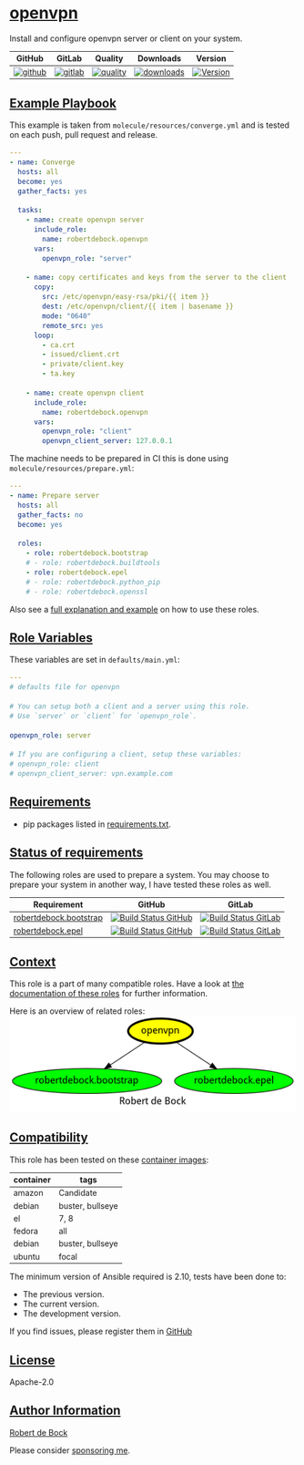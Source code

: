 # [openvpn](#openvpn)

Install and configure openvpn server or client on your system.

|GitHub|GitLab|Quality|Downloads|Version|
|------|------|-------|---------|-------|
|[![github](https://github.com/robertdebock/ansible-role-openvpn/workflows/Ansible%20Molecule/badge.svg)](https://github.com/robertdebock/ansible-role-openvpn/actions)|[![gitlab](https://gitlab.com/robertdebock/ansible-role-openvpn/badges/master/pipeline.svg)](https://gitlab.com/robertdebock/ansible-role-openvpn)|[![quality](https://img.shields.io/ansible/quality/37845)](https://galaxy.ansible.com/robertdebock/openvpn)|[![downloads](https://img.shields.io/ansible/role/d/37845)](https://galaxy.ansible.com/robertdebock/openvpn)|[![Version](https://img.shields.io/github/release/robertdebock/ansible-role-openvpn.svg)](https://github.com/robertdebock/ansible-role-openvpn/releases/)|

## [Example Playbook](#example-playbook)

This example is taken from `molecule/resources/converge.yml` and is tested on each push, pull request and release.
```yaml
---
- name: Converge
  hosts: all
  become: yes
  gather_facts: yes

  tasks:
    - name: create openvpn server
      include_role:
        name: robertdebock.openvpn
      vars:
        openvpn_role: "server"

    - name: copy certificates and keys from the server to the client
      copy:
        src: /etc/openvpn/easy-rsa/pki/{{ item }}
        dest: /etc/openvpn/client/{{ item | basename }}
        mode: "0640"
        remote_src: yes
      loop:
        - ca.crt
        - issued/client.crt
        - private/client.key
        - ta.key

    - name: create openvpn client
      include_role:
        name: robertdebock.openvpn
      vars:
        openvpn_role: "client"
        openvpn_client_server: 127.0.0.1
```

The machine needs to be prepared in CI this is done using `molecule/resources/prepare.yml`:
```yaml
---
- name: Prepare server
  hosts: all
  gather_facts: no
  become: yes

  roles:
    - role: robertdebock.bootstrap
    # - role: robertdebock.buildtools
    - role: robertdebock.epel
    # - role: robertdebock.python_pip
    # - role: robertdebock.openssl
```

Also see a [full explanation and example](https://robertdebock.nl/how-to-use-these-roles.html) on how to use these roles.

## [Role Variables](#role-variables)

These variables are set in `defaults/main.yml`:
```yaml
---
# defaults file for openvpn

# You can setup both a client and a server using this role.
# Use `server` or `client` for `openvpn_role`.

openvpn_role: server

# If you are configuring a client, setup these variables:
# openvpn_role: client
# openvpn_client_server: vpn.example.com
```

## [Requirements](#requirements)

- pip packages listed in [requirements.txt](https://github.com/robertdebock/ansible-role-openvpn/blob/master/requirements.txt).

## [Status of requirements](#status-of-requirements)

The following roles are used to prepare a system. You may choose to prepare your system in another way, I have tested these roles as well.

| Requirement | GitHub | GitLab |
|-------------|--------|--------|
|[robertdebock.bootstrap](https://galaxy.ansible.com/robertdebock/bootstrap)|[![Build Status GitHub](https://github.com/robertdebock/ansible-role-bootstrap/workflows/Ansible%20Molecule/badge.svg)](https://github.com/robertdebock/ansible-role-bootstrap/actions)|[![Build Status GitLab ](https://gitlab.com/robertdebock/ansible-role-bootstrap/badges/master/pipeline.svg)](https://gitlab.com/robertdebock/ansible-role-bootstrap)|
|[robertdebock.epel](https://galaxy.ansible.com/robertdebock/epel)|[![Build Status GitHub](https://github.com/robertdebock/ansible-role-epel/workflows/Ansible%20Molecule/badge.svg)](https://github.com/robertdebock/ansible-role-epel/actions)|[![Build Status GitLab ](https://gitlab.com/robertdebock/ansible-role-epel/badges/master/pipeline.svg)](https://gitlab.com/robertdebock/ansible-role-epel)|

## [Context](#context)

This role is a part of many compatible roles. Have a look at [the documentation of these roles](https://robertdebock.nl/) for further information.

Here is an overview of related roles:
![dependencies](https://raw.githubusercontent.com/robertdebock/ansible-role-openvpn/png/requirements.png "Dependencies")

## [Compatibility](#compatibility)

This role has been tested on these [container images](https://hub.docker.com/u/robertdebock):

|container|tags|
|---------|----|
|amazon|Candidate|
|debian|buster, bullseye|
|el|7, 8|
|fedora|all|
|debian|buster, bullseye|
|ubuntu|focal|

The minimum version of Ansible required is 2.10, tests have been done to:

- The previous version.
- The current version.
- The development version.



If you find issues, please register them in [GitHub](https://github.com/robertdebock/ansible-role-openvpn/issues)

## [License](#license)

Apache-2.0


## [Author Information](#author-information)

[Robert de Bock](https://robertdebock.nl/)

Please consider [sponsoring me](https://github.com/sponsors/robertdebock).
